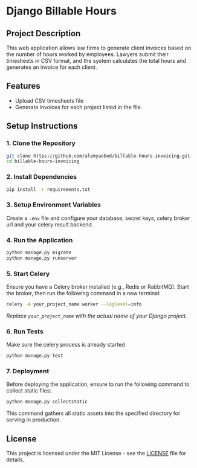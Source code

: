 # Django Billable Hours

## Project Description
This web application allows law firms to generate client invoices based on the number of hours worked by employees. Lawyers submit their timesheets in CSV format, and the system calculates the total hours and generates an invoice for each client.

## Features
- Upload CSV timesheets file
- Generate invoices for each project listed in the file

## Setup Instructions

### 1. Clone the Repository
```bash
git clone https://github.com/alemyaobed/billable-hours-invoicing.git
cd billable-hours-invoicing
```

### 2. Install Dependencies
```bash
pip install -r requirements.txt
```

### 3. Setup Environment Variables
Create a `.env` file and configure your database, secret keys, celery broker url and your celery result backend.

### 4. Run the Application
```bash
python manage.py migrate
python manage.py runserver
```

### 5. Start Celery
Ensure you have a Celery broker installed (e.g., Redis or RabbitMQ). Start the broker, then run the following command in a new terminal:
```bash
celery -A your_project_name worker --loglevel=info
```
*Replace `your_project_name` with the actual name of your Django project.*

### 6. Run Tests
Make sure the celery process is already started
```bash
python manage.py test
```


### 7. Deployment
Before deploying the application, ensure to run the following command to collect static files:
```bash
python manage.py collectstatic
```
This command gathers all static assets into the specified directory for serving in production.

## License
This project is licensed under the MIT License - see the [LICENSE](LICENSE) file for details.
